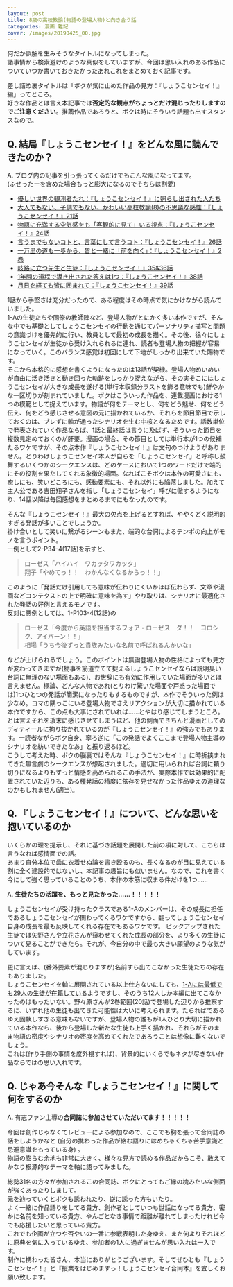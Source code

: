 ```yaml
---
layout: post
title: 8歳の高校教諭(物語の登場人物)と向き合う話
categories: 漫画 雑記
cover: /images/20190425_00.jpg
---
```


何だか誤解を生みそうなタイトルになってしまった。  
諸事情から検索避けのような真似をしていますが、今回は思い入れのある作品についていつか書いておきたかったあれこれをまとめておく記事です。

差し詰め裏タイトルは「ボクが気に止めた作品の見方：『しょうこセンセイ！』編」ってところ。  
好きな作品とは言え本記事では**否定的な観点がちょっとだけ混じったりしますのでご注意ください**。推薦作品であろうと、ボクは時にそういう話題も出すスタンスなので。

## Q. 結局『しょうこセンセイ！』をどんな風に読んできたのか？

A. ブログ内の記事を引っ張ってくるだけでもこんな風になってます。  
(ふせったーを含めた場合もっと膨大になるのでそちらは割愛)

- [優しい世界の観測者たれ：『しょうこセンセイ！』に照らし出された人たち][Ref1]  
- [大人でもない、子供でもない、かわいい高校教諭(8)の不思議な感性：『しょうこセンセイ！』21話][Ref2]  
- [物語に充満する空気感をも「客観的に見て」いる視点：『しょうこセンセイ！』24話][Ref3]  
- [言うまでもないコトと、言葉にして言うコト：『しょうこセンセイ！』26話][Ref4]  
- [一万里の道も一歩から、皆と一緒に「前を向く」：『しょうこセンセイ！』2巻][Ref5]  
- [岐路に立つ先生と生徒：『しょうこセンセイ！』35&36話][Ref6]  
- [1年間の道程で導き出された答えは1つ：『しょうこセンセイ！』38話][Ref7]  
- [月日を経ても皆に囲まれて：『しょうこセンセイ！』39話][Ref8]

1話から手堅さは充分だったので、ある程度はその時点で気にかけながら読んでいました。  
1-Aの生徒たちや同僚の教師陣など、登場人物がとにかく多い本作ですが、そんな中でも基礎としてしょうこセンセイの行動を通じてパーソナリティ描写と問題の意識づけを優先的に行い、教員として最初の成長を描く。その後、徐々にしょうこセンセイが生徒から受け入れられるに連れ、読者も登場人物の把握が容易になっていく。このバランス感覚は初回にして下地がしっかり出来ていた賜物です。  
そこから本格的に感想を書くようになったのは13話が契機。登場人物めいめいが自由に活き活きと動き回った軌跡をしっかり捉えながら、その実そこにはしょうこセンセイが大きな成長を遂げる(単行本収録分ラストを飾る意味でも)鮮やかな一区切りが刻まれていました。ボクはこういった作品を、連載漫画における1つの模範として捉えています。物語が何をテーマとし、何をどう魅せ、何をどう伝え、何をどう感じさせる意図の元に描かれているか、それらを節目節目で示しておくのは、ブレずに軸が通ったシナリオを生む中核となるためです。話数単位で発表されていく作品ならば、1話と最終話は言うに及ばず、そういった節目を複数見定めておくのが肝要。漫画の場合、その節目としては単行本が1つの候補たるワケですが、その点本作『しょうこセンセイ！』は文句のつけようがありません。とりわけしょうこセンセイ本人が自らを「しょうこセンセイ」と呼称し鼓舞するいくつかのシークエンスは、どのケースにおいて1つのワードだけで端的にその役割を果たしてくれる象徴的場面。なればこそボクは本作の可愛さにも、癒しにも、笑いどころにも、感動要素にも、それ以外にも陥落しました。加えて主人公である吉田翔子さんを指し「しょうこセンセイ」呼びに徹するようになり、14話以降は毎回感想をまとめるまでにもなったのです。

そんな『しょうこセンセイ！』最大の欠点を上げるとすれば、ややくどく説明的すぎる発話が多いことでしょうか。  
掛け合いとして笑いに繋がるシーンもまた、端的な台詞によるテンポの向上がモノを言うポイント。  
一例として2-P34-4(17話)を示すと、

> ローゼス「ハイハイ　ワカッタワカッタ」  
翔子「やめてっ！！　わかんなくなるからっ！！」

このように「発話だけ引用しても意味が伝わりにくいかほぼ伝わらず、文章や漫画などコンテクストの上で明確に意味を為す」やり取りは、シナリオに最適化された発話の好例と言えるモノです。  
反対に悪例としては、1-P103-4(12話)の

> ローゼス「今度から英語を担当するフォア・ローゼス　ダ！！　ヨロシク、アイバーン！！」  
相場「うち今後ずっと貴族みたいな名前で呼ばれるんかいな」

などが上げられるでしょう。このポイントは無論登場人物の性格によっても見方が変わってきますが(物事を筋道立てて捉えるしょうこセンセイならば説明臭い台詞に無理のない場面もある)、お世辞にも有効に作用していた場面が多いとは言えません。極論、どんな人物であれ(とりわけ驚いた場面や戸惑った場面では)1つひとつの発話が簡潔になったりもするものですが、本作でそういった例は少なめ。コマの隅っこにいる登場人物でさえリアクションが大切に描かれている本作ですから、この点も大事にされていれば……とやはり感じてしまうところ。  
とは言えそれを瑣末に感じさせてしまうほど、他の側面できちんと漫画としてのディティールに拘り抜かれているのが『しょうこセンセイ！』の強みでもあります。一読者ながらボク自身、寧ろ逆に「この発話でよくここまで登場人物主導のシナリオを紡いできたなあ」と振り返るほど。  
こうして考えた時、ボクの脳裏ではそんな『しょうこセンセイ！』に時折挟まれてきた無言劇のシークエンスが想起されました。適切に用いられれば台詞に頼り切りになるよりもずっと情感を高められるこの手法が、実際本作では効果的に配置されていた辺りも、ある種発話の精度に依存を見せなかった作品ゆえの道理なのかもしれません(適当)。

## Q. 『しょうこセンセイ！』について、どんな思いを抱いているのか

いくらかの理を提示し、それに基づき話題を展開した前の項に対して、こちらは言うなれば感情面での話。  
あまり自分本位で歯に衣着せぬ論を書き殴るのも、長くなるのが目に見えている割に全く建設的ではないし、本記事の趣旨にも似いません。なので、これを書く今にして強く思っていることのうち、本作の本筋に収まる件だけを1つ……

A. **生徒たちの活躍を、もっと見たかった……！！！！！**

しょうこセンセイが受け持ったクラスである1-Aのメンバーは、その成長に担任であるしょうこセンセイが関わってくるワケですから、翻ってしょうこセンセイ自身の成長を最も反映してくれる存在でもあるワケです。
ピックアップされた生徒では矢野さんや立花さんが窺わせてくれた成長の部分を、より多くの生徒について見ることができたら。それが、今自分の中で最も大きい願望のような気がしています。

更に言えば、(番外要素が混じりますが)名前すら出てこなかった生徒たちの存在もありました。  
しょうこセンセイを軸に展開されている以上仕方ないにしても、[1-Aには最低でも29人の生徒が在籍している][Ref9]ようですし、そのうち12人しか本編に出てこなかったのはもったいない。野々原さんが2巻範囲(20話)で登場した辺りから推察するに、いずれ他の生徒も出てきた可能性は大いに考えられます。たらればであるゆえ固執しすぎる意味もないですが、登場人物の誰もが1人ひとり大切に描かれている本作なら、後から登場した新たな生徒も上手く描かれ、それらがそのまま物語の密度やシナリオの密度を高めてくれたであろうことは想像に難くないでしょう。  
これは(作り手側の事情を度外視すれば)、背景的にいくらでもネタが尽きない作品ならではの思い入れです。

## Q. じゃあ今そんな『しょうこセンセイ！』に関して何をするのか

A. 有志ファン主導の**合同誌に参加させていただいてます！！！！！**

今回は創作じゃなくてレビューによる参加なので、ここでも胸を張って合同誌の話をしようかなと (自分の携わった作品が絡む語りにはめちゃくちゃ苦手意識と忌避意識をもっている身) 。  
物語の膨らむ余地も非常に大きく、様々な見方で読める作品だからこそ、敢えてかなり根源的なテーマを軸に語ってみました。

総勢31名の方々が参加されるこの合同誌、ボクにとってもご縁の塊みたいな側面が強くあったりしまして。  
元を辿っていくとボクも誘われたり、逆に誘った方もいたり。  
よく一緒に作品語りをしてる貴方、創作者としていつも世話になってる貴方、密かに名前を知っている貴方、やんごとなき事情で距離が離れてしまったけれど今でも応援したいと思っている貴方。  
これでも企画が立つや否やいの一番に参戦表明した身ゆえ、また何よりそれほどに原典を気に入っているゆえ、参加者の1人に過ぎませんが思い入れは一入です。  
制作に携わった皆さん、本当にありがとうございます。そしてぜひとも『しょうこセンセイ！』と『授業をはじめますっ！しょうこセンセイ合同本』を宜しくお願い致します。

[Ref1]: /2019-04-25-comic/
[Ref2]: /2019-11-19-comic/
[Ref3]: /2020-02-19-comic/
[Ref4]: /2020-04-21-comic/
[Ref5]: /2020-05-27-comic/
[Ref6]: /2021-02-23-comic/
[Ref7]: /2021-04-19-comic/
[Ref8]: /2021-05-19-comic/
[Ref9]: https://twitter.com/i/events/1138797309481762818
